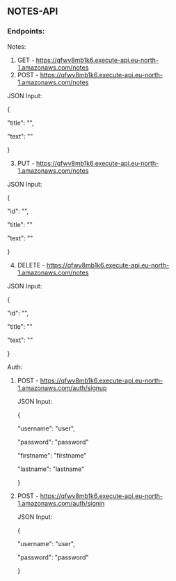 ## NOTES-API

### Endpoints:
  
  Notes:
  1. GET - https://qfwv8mb1k6.execute-api.eu-north-1.amazonaws.com/notes
  2. POST - https://qfwv8mb1k6.execute-api.eu-north-1.amazonaws.com/notes

  JSON Input:
  
  {
  
   "title": "",
   
   "text": ""

   } 


  3. PUT - https://qfwv8mb1k6.execute-api.eu-north-1.amazonaws.com/notes

  JSON Input:
 
  {
  
   "id": "",
   
   "title": ""
   
   "text": ""

   } 

  4. DELETE - https://qfwv8mb1k6.execute-api.eu-north-1.amazonaws.com/notes

  JSON Input:

  {
  
   "id": "",
   
   "title": ""
   
   "text": ""

   } 

   Auth:
  1. POST - https://qfwv8mb1k6.execute-api.eu-north-1.amazonaws.com/auth/signup
     
     JSON Input:

     {
  
       "username": "user",
   
       "password": "password"
   
       "firstname": "firstname"

       "lastname": "lastname"

     } 
  
  1. POST - https://qfwv8mb1k6.execute-api.eu-north-1.amazonaws.com/auth/signin
     
     JSON Input:

     {
     
       "username": "user",

       "password": "password"

      }

     
       	
		  
		 
		
  
